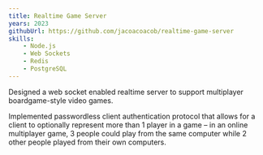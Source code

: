 ```yaml
---
title: Realtime Game Server
years: 2023
githubUrl: https://github.com/jacoacoacob/realtime-game-server
skills:
    - Node.js
    - Web Sockets
    - Redis
    - PostgreSQL
---
```

Designed a web socket enabled realtime server to support multiplayer boardgame-style video games.

Implemented passwordless client authentication protocol that allows for a client to optionally represent more than 1 player in a game – in an online multiplayer game, 3 people could play from the same computer while 2 other people played from their own computers.